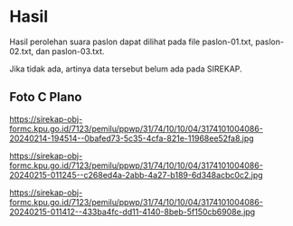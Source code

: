 # Hasil

Hasil perolehan suara paslon dapat dilihat pada file paslon-01.txt, paslon-02.txt, dan paslon-03.txt.

Jika tidak ada, artinya data tersebut belum ada pada SIREKAP.

## Foto C Plano

https://sirekap-obj-formc.kpu.go.id/7123/pemilu/ppwp/31/74/10/10/04/3174101004086-20240214-194514--0bafed73-5c35-4cfa-821e-11968ee52fa8.jpg

https://sirekap-obj-formc.kpu.go.id/7123/pemilu/ppwp/31/74/10/10/04/3174101004086-20240215-011245--c268ed4a-2abb-4a27-b189-6d348acbc0c2.jpg

https://sirekap-obj-formc.kpu.go.id/7123/pemilu/ppwp/31/74/10/10/04/3174101004086-20240215-011412--433ba4fc-dd11-4140-8beb-5f150cb6908e.jpg
